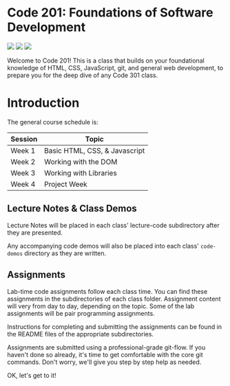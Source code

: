 # Code 201: Foundations of Software Development

[![](https://img.shields.io/badge/YouTube-201d22-red.svg)](https://www.youtube.com/watch?v=8OxF74c3PVg&list=PLVngfM2hsbi9HhG03_5P_4K672hxYINqu)
[![](https://img.shields.io/badge/canvas-201d22-blue.svg)](https://canvas.instructure.com/courses/1152889)
[![](https://img.shields.io/badge/slack-201d22-orange.svg)](https://codefellows.slack.com/messages/C504DFG3B/)


Welcome to Code 201! This is a class that builds on your foundational knowledge of HTML, CSS, JavaScript, git, and general web development, to prepare you for the deep dive of any Code 301 class.

# Introduction

The general course schedule is:

Session  | Topic
-----------|---------------
Week 1     | Basic HTML, CSS, & Javascript
Week 2     | Working with the DOM
Week 3     | Working with Libraries
Week 4     | Project Week

## Lecture Notes & Class Demos

Lecture Notes will be placed in each class' lecture-code subdirectory after they are presented.  

Any accompanying code demos will also be placed into each class' `code-demos` directory as they are written.

## Assignments

Lab-time code assignments follow each class time. You can find these assignments in the subdirectories of each class folder. Assignment content will very from day to day, depending on the topic. Some of the lab assignments will be pair programming assignments.

Instructions for completing and submitting the assignments can be found in the README files of the appropriate subdirectories.

Assignments are submitted using a professional-grade git-flow. If you haven't done so already, it's time to get comfortable with the core git commands. Don't worry, we'll give you step by step help as needed.

OK, let's get to it!
